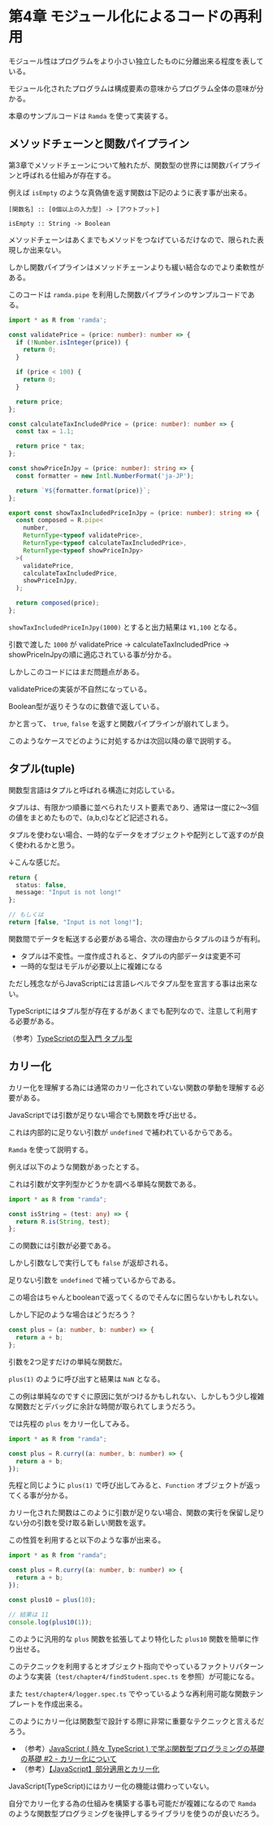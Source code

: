 # 第4章 モジュール化によるコードの再利用

モジュール性はプログラムをより小さい独立したものに分離出来る程度を表している。

モジュール化されたプログラムは構成要素の意味からプログラム全体の意味が分かる。

本章のサンプルコードは `Ramda` を使って実装する。

## メソッドチェーンと関数パイプライン

第3章でメソッドチェーンについて触れたが、関数型の世界には関数パイプラインと呼ばれる仕組みが存在する。

例えば `isEmpty` のような真偽値を返す関数は下記のように表す事が出来る。

`[関数名] :: [0個以上の入力型] -> [アウトプット]`

`isEmpty :: String -> Boolean`

メソッドチェーンはあくまでもメソッドをつなげているだけなので、限られた表現しか出来ない。

しかし関数パイプラインはメソッドチェーンよりも緩い結合なのでより柔軟性がある。

このコードは `ramda.pipe` を利用した関数パイプラインのサンプルコードである。

```typescript jsx
import * as R from 'ramda';

const validatePrice = (price: number): number => {
  if (!Number.isInteger(price)) {
    return 0;
  }

  if (price < 100) {
    return 0;
  }

  return price;
};

const calculateTaxIncludedPrice = (price: number): number => {
  const tax = 1.1;

  return price * tax;
};

const showPriceInJpy = (price: number): string => {
  const formatter = new Intl.NumberFormat('ja-JP');

  return `¥${formatter.format(price)}`;
};

export const showTaxIncludedPriceInJpy = (price: number): string => {
  const composed = R.pipe<
    number,
    ReturnType<typeof validatePrice>,
    ReturnType<typeof calculateTaxIncludedPrice>,
    ReturnType<typeof showPriceInJpy>
  >(
    validatePrice,
    calculateTaxIncludedPrice,
    showPriceInJpy,
  );

  return composed(price);
};
```

`showTaxIncludedPriceInJpy(1000)` とすると出力結果は `¥1,100` となる。

引数で渡した `1000` が validatePrice -> calculateTaxIncludedPrice -> showPriceInJpyの順に適応されている事が分かる。

しかしこのコードにはまだ問題点がある。

validatePriceの実装が不自然になっている。

Boolean型が返りそうなのに数値で返している。

かと言って、 `true`, `false` を返すと関数パイプラインが崩れてしまう。

このようなケースでどのように対処するかは次回以降の章で説明する。

## タプル(tuple)

関数型言語はタプルと呼ばれる構造に対応している。

タプルは、有限かつ順番に並べられたリスト要素であり、通常は一度に2〜3個の値をまとめたもので、(a,b,c)などど記述される。

タプルを使わない場合、一時的なデータをオブジェクトや配列として返すのが良く使われるかと思う。

↓こんな感じだ。

```typescript
return {
  status: false,
  message: "Input is not long!"
};

// もしくは
return [false, "Input is not long!"];
```

関数間でデータを転送する必要がある場合、次の理由からタプルのほうが有利。

- タプルは不変性。一度作成されると、タプルの内部データは変更不可
- 一時的な型はモデルが必要以上に複雑になる

ただし残念ながらJavaScriptには言語レベルでタプル型を宣言する事は出来ない。

TypeScriptにはタプル型が存在するがあくまでも配列なので、注意して利用する必要がある。

（参考）[TypeScriptの型入門 タプル型](https://qiita.com/uhyo/items/e2fdef2d3236b9bfe74a#%E3%82%BF%E3%83%97%E3%83%AB%E5%9E%8B)

## カリー化

カリー化を理解する為には通常のカリー化されていない関数の挙動を理解する必要がある。

JavaScriptでは引数が足りない場合でも関数を呼び出せる。

これは内部的に足りない引数が `undefined` で補われているからである。

`Ramda` を使って説明する。

例えば以下のような関数があったとする。

これは引数が文字列型かどうかを調べる単純な関数である。

```typescript
import * as R from "ramda";

const isString = (test: any) => {
  return R.is(String, test);
};
```

この関数には引数が必要である。

しかし引数なしで実行しても `false` が返却される。

足りない引数を `undefined` で補っているからである。

この場合はちゃんとbooleanで返ってくるのでそんなに困らないかもしれない。

しかし下記のような場合はどうだろう？

```typescript
const plus = (a: number, b: number) => {
  return a + b;
};
```

引数を2つ足すだけの単純な関数だ。

`plus(1)` のように呼び出すと結果は `NaN` となる。

この例は単純なのですぐに原因に気がつけるかもしれない、しかしもう少し複雑な関数だとデバッグに余計な時間が取られてしまうだろう。

では先程の `plus` をカリー化してみる。

```typescript
import * as R from "ramda";

const plus = R.curry((a: number, b: number) => {
  return a + b;
});
```

先程と同じように `plus(1)` で呼び出してみると、`Function` オブジェクトが返ってくる事が分かる。

カリー化された関数はこのように引数が足りない場合、関数の実行を保留し足りない分の引数を受け取る新しい関数を返す。

この性質を利用すると以下のような事が出来る。

```typescript
import * as R from "ramda";

const plus = R.curry((a: number, b: number) => {
  return a + b;
});

const plus10 = plus(10);

// 結果は 11
console.log(plus10(1));
```

このように汎用的な `plus` 関数を拡張してより特化した `plus10` 関数を簡単に作り出せる。

このテクニックを利用するとオブジェクト指向でやっているファクトリパターンのような実装（`test/chapter4/findStudent.spec.ts` を参照）が可能になる。

また `test/chapter4/logger.spec.ts` でやっているような再利用可能な関数テンプレートを作成出来る。

このようにカリー化は関数型で設計する際に非常に重要なテクニックと言えるだろう。

- （参考）[JavaScript ( 時々 TypeScript ) で学ぶ関数型プログラミングの基礎の基礎 #2 - カリー化について](https://tech.recruit-mp.co.jp/front-end/post-15885/)
- （参考）[【JavaScript】部分適用とカリー化](https://qiita.com/To_BB/items/f2f73a218da322194f46)

JavaScript(TypeScript)にはカリー化の機能は備わっていない。

自分でカリー化する為の仕組みを構築する事も可能だが複雑になるので `Ramda` のような関数型プログラミングを後押しするライブラリを使うのが良いだろう。 
